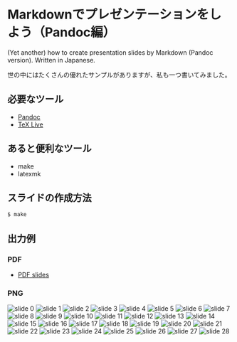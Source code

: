 # Markdownでプレゼンテーションをしよう（Pandoc編）

(Yet another) how to create presentation slides by Markdown (Pandoc version).
Written in Japanese.

世の中にはたくさんの優れたサンプルがありますが、私も一つ書いてみました。

## 必要なツール

- [Pandoc](https://pandoc.org/)
- [TeX Live](https://www.tug.org/texlive/)

## あると便利なツール

- make
- latexmk

## スライドの作成方法

```bash
$ make
```

## 出力例

### PDF

- [PDF slides](output/presentation_by_pandoc_beamer_slides.pdf)

### PNG

![slide 0](output/presentation_by_pandoc_beamer_slide-00.png)
![slide 1](output/presentation_by_pandoc_beamer_slide-01.png)
![slide 2](output/presentation_by_pandoc_beamer_slide-02.png)
![slide 3](output/presentation_by_pandoc_beamer_slide-03.png)
![slide 4](output/presentation_by_pandoc_beamer_slide-04.png)
![slide 5](output/presentation_by_pandoc_beamer_slide-05.png)
![slide 6](output/presentation_by_pandoc_beamer_slide-06.png)
![slide 7](output/presentation_by_pandoc_beamer_slide-07.png)
![slide 8](output/presentation_by_pandoc_beamer_slide-08.png)
![slide 9](output/presentation_by_pandoc_beamer_slide-09.png)
![slide 10](output/presentation_by_pandoc_beamer_slide-10.png)
![slide 11](output/presentation_by_pandoc_beamer_slide-11.png)
![slide 12](output/presentation_by_pandoc_beamer_slide-12.png)
![slide 13](output/presentation_by_pandoc_beamer_slide-13.png)
![slide 14](output/presentation_by_pandoc_beamer_slide-14.png)
![slide 15](output/presentation_by_pandoc_beamer_slide-15.png)
![slide 16](output/presentation_by_pandoc_beamer_slide-16.png)
![slide 17](output/presentation_by_pandoc_beamer_slide-17.png)
![slide 18](output/presentation_by_pandoc_beamer_slide-18.png)
![slide 19](output/presentation_by_pandoc_beamer_slide-19.png)
![slide 20](output/presentation_by_pandoc_beamer_slide-20.png)
![slide 21](output/presentation_by_pandoc_beamer_slide-21.png)
![slide 22](output/presentation_by_pandoc_beamer_slide-22.png)
![slide 23](output/presentation_by_pandoc_beamer_slide-23.png)
![slide 24](output/presentation_by_pandoc_beamer_slide-24.png)
![slide 25](output/presentation_by_pandoc_beamer_slide-25.png)
![slide 26](output/presentation_by_pandoc_beamer_slide-26.png)
![slide 27](output/presentation_by_pandoc_beamer_slide-27.png)
![slide 28](output/presentation_by_pandoc_beamer_slide-28.png)
